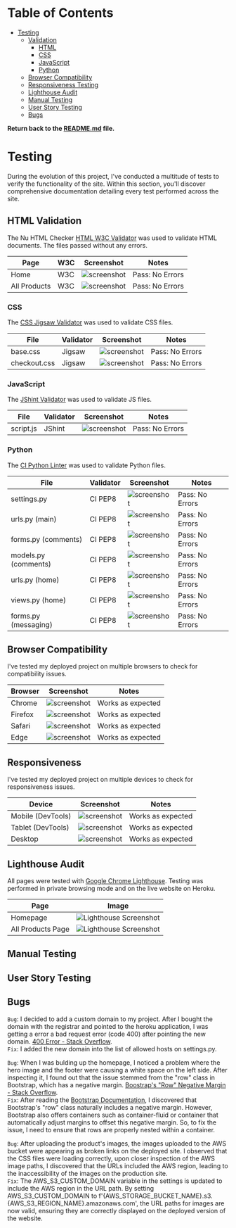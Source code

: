 # Table of Contents

- [Testing](#testing)
  * [Validation](#validation)
    + [HTML](#html)
    + [CSS](#css)
    + [JavaScript](#javascript)
    + [Python](#python)
  * [Browser Compatibility](#browser-compatibility)
  * [Responsiveness Testing](#responsiveness)
  * [Lighthouse Audit](#lighthouse-audit)
  * [Manual Testing](#manual-testing)
  * [User Story Testing](#user-story-testing)
  * [Bugs](#bugs)

**Return back to the [README.md](README.md) file.**

# Testing

During the evolution of this project, I've conducted a multitude of tests to verify the functionality of the site. Within this section, you'll discover comprehensive documentation detailing every test performed across the site.

## HTML Validation

The Nu HTML Checker [HTML W3C Validator](https://validator.w3.org) was used to validate HTML documents. The files passed without any errors.

| Page | W3C | Screenshot | Notes |
| --- | --- | --- | --- |
| Home | W3C | ![screenshot](/documentation/testing/) | Pass: No Errors |
| All Products | W3C | ![screenshot](/documentation/testing/) | Pass: No Errors |

### CSS

The [CSS Jigsaw Validator](https://jigsaw.w3.org/css-validator) was used to validate CSS files.

| File | Validator | Screenshot | Notes |
| --- | --- | --- | --- |
| base.css | Jigsaw | ![screenshot](/documentation/testing/base-css-validation.jpg) | Pass: No Errors |
| checkout.css | Jigsaw | ![screenshot](/documentation/testing/checkout-css-validation.jpg) | Pass: No Errors |

### JavaScript

The [JShint Validator](https://jshint.com) was used to validate JS files.

| File | Validator | Screenshot | Notes |
| --- | --- | --- | --- |
| script.js  | JShint | ![screenshot](/documentation/testing/) | Pass: No Errors |

### Python

The [CI Python Linter](https://pep8ci.herokuapp.com) was used to validate Python files.

| File | Validator | Screenshot | Notes |
| --- | --- | --- | --- |
| settings.py | CI PEP8 | ![screenshot](/documentation/testing/) | Pass: No Errors |
| urls.py (main) | CI PEP8 | ![screenshot](/documentation/testing/) | Pass: No Errors |
| forms.py (comments) | CI PEP8 | ![screenshot](/documentation/testing/) | Pass: No Errors |
| models.py (comments) | CI PEP8 | ![screenshot](/documentation/testing/) | Pass: No Errors |
| urls.py (home) | CI PEP8 | ![screenshot](/documentation/testing/) | Pass: No Errors |
| views.py (home) | CI PEP8 | ![screenshot](/documentation/testing/) | Pass: No Errors |
| forms.py (messaging) | CI PEP8 | ![screenshot](/documentation/testing/) | Pass: No Errors |

## Browser Compatibility

I've tested my deployed project on multiple browsers to check for compatibility issues.

| Browser | Screenshot | Notes |
| --- | --- | --- |
| Chrome | ![screenshot](/documentation/testing/chrome-compatibility.jpg) | Works as expected |
| Firefox | ![screenshot](/documentation/testing/firefox-compatibility.jpg) | Works as expected |
| Safari | ![screenshot](/documentation/testing/safari-compatibility.jpg) | Works as expected |
| Edge | ![screenshot](/documentation/testing/edge-compatibility.jpg) | Works as expected |

## Responsiveness

I've tested my deployed project on multiple devices to check for responsiveness issues.

| Device | Screenshot | Notes |
| --- | --- | --- |
| Mobile (DevTools) | ![screenshot](/documentation/testing/mobile-responsiveness.jpg) | Works as expected |
| Tablet (DevTools) | ![screenshot](/documentation/testing/tablet-responsiveness.jpg) | Works as expected |
| Desktop | ![screenshot](/documentation/features/landing-page.jpg) | Works as expected |

## Lighthouse Audit

All pages were tested with [Google Chrome Lighthouse](https://developer.chrome.com/docs/lighthouse/overview/). Testing was performed in private browsing mode and on the live website on Heroku.

| Page | Image |
| --- | --- |
| Homepage | ![Lighthouse Screenshot](/documentation/testing/) |
| All Products Page | ![Lighthouse Screenshot](/documentation/testing/) |

## Manual Testing

## User Story Testing

## Bugs

`Bug`: I decided to add a custom domain to my project. After I bought the domain with the registrar and pointed to the heroku application, I was getting a error a bad request error (code 400) after pointing the new domain. [400 Error - Stack Overflow](https://stackoverflow.com/questions/23252733/i-get-an-error-400-bad-request-on-custom-heroku-domain-but-works-fine-on-foo-h/27402083#27402083).
<br>
`Fix`: I added the new domain into the list of allowed hosts on settings.py. 

`Bug`: When I was bulding up the homepage, I noticed a problem where the hero image and the footer were causing a white space on the left side. After inspecting it, I found out that the issue stemmed from the "row" class in Bootstrap, which has a negative margin. [Boostrap's "Row" Negative Margin - Stack Overflow](https://stackoverflow.com/questions/23153497/bootstrap-row-class-contains-margin-left-and-margin-right-which-creates-problems).
<br>
`Fix`: After reading the [Bootstrap Documentation](https://getbootstrap.com/docs/3.4/css/), I discovered that Bootstrap's "row" class naturally includes a negative margin. However, Bootstrap also offers containers such as container-fluid or container that automatically adjust margins to offset this negative margin. So, to fix the issue, I need to ensure that rows are properly nested within a container.

`Bug`: After uploading the product's images, the images uploaded to the AWS bucket were appearing as broken links on the deployed site. I observed that the CSS files were loading correctly, upon closer inspection of the AWS image paths, I discovered that the URLs included the AWS region, leading to the inaccessibility of the images on the production site.
<br>
`Fix`: The AWS_S3_CUSTOM_DOMAIN variable in the settings is updated to include the AWS region in the URL path. By setting AWS_S3_CUSTOM_DOMAIN to f'{AWS_STORAGE_BUCKET_NAME}.s3.{AWS_S3_REGION_NAME}.amazonaws.com', the URL paths for images are now valid, ensuring they are correctly displayed on the deployed version of the website.